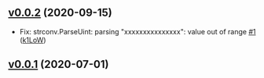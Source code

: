 ## [v0.0.2](https://github.com/k1LoW/capv/compare/v0.0.1...v0.0.2) (2020-09-15)

* Fix: strconv.ParseUint: parsing "xxxxxxxxxxxxxxx": value out of range [#1](https://github.com/k1LoW/capv/pull/1) ([k1LoW](https://github.com/k1LoW))

## [v0.0.1](https://github.com/k1LoW/capv/compare/e895b71c9dcf...v0.0.1) (2020-07-01)
